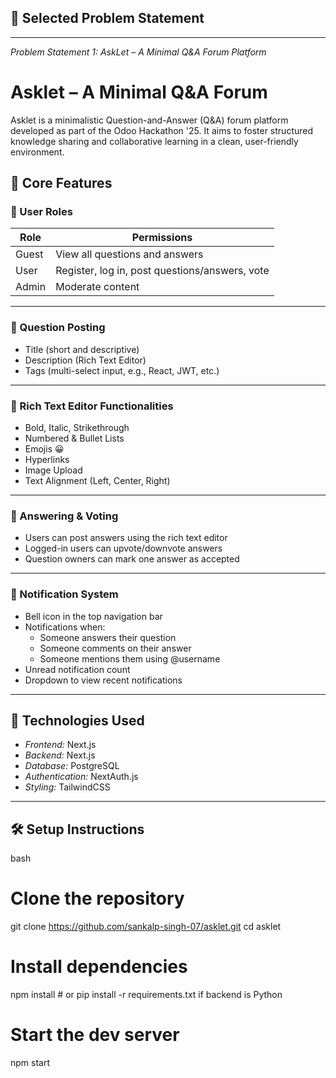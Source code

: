 ## 🚀 Selected Problem Statement

---

_Problem Statement 1: AskLet – A Minimal Q&A Forum Platform_

# Asklet – A Minimal Q&A Forum

Asklet is a minimalistic Question-and-Answer (Q&A) forum platform developed as part of the Odoo Hackathon '25. It aims to foster structured knowledge sharing and collaborative learning in a clean, user-friendly environment.

## 🔑 Core Features

### 👥 User Roles

| Role  | Permissions                                    |
| ----- | ---------------------------------------------- |
| Guest | View all questions and answers                 |
| User  | Register, log in, post questions/answers, vote |
| Admin | Moderate content                               |

---

### 📝 Question Posting

-   Title (short and descriptive)
-   Description (Rich Text Editor)
-   Tags (multi-select input, e.g., React, JWT, etc.)

---

### 🧰 Rich Text Editor Functionalities

-   Bold, Italic, Strikethrough
-   Numbered & Bullet Lists
-   Emojis 😀
-   Hyperlinks
-   Image Upload
-   Text Alignment (Left, Center, Right)

---

### 💬 Answering & Voting

-   Users can post answers using the rich text editor
-   Logged-in users can upvote/downvote answers
-   Question owners can mark one answer as accepted

---

### 🔔 Notification System

-   Bell icon in the top navigation bar
-   Notifications when:
    -   Someone answers their question
    -   Someone comments on their answer
    -   Someone mentions them using @username
-   Unread notification count
-   Dropdown to view recent notifications

---

## 🔧 Technologies Used

-   _Frontend:_ Next.js
-   _Backend:_ Next.js
-   _Database:_ PostgreSQL
-   _Authentication:_ NextAuth.js
-   _Styling:_ TailwindCSS

---

## 🛠 Setup Instructions

bash

# Clone the repository

git clone https://github.com/sankalp-singh-07/asklet.git
cd asklet

# Install dependencies

npm install # or pip install -r requirements.txt if backend is Python

# Start the dev server

npm start
